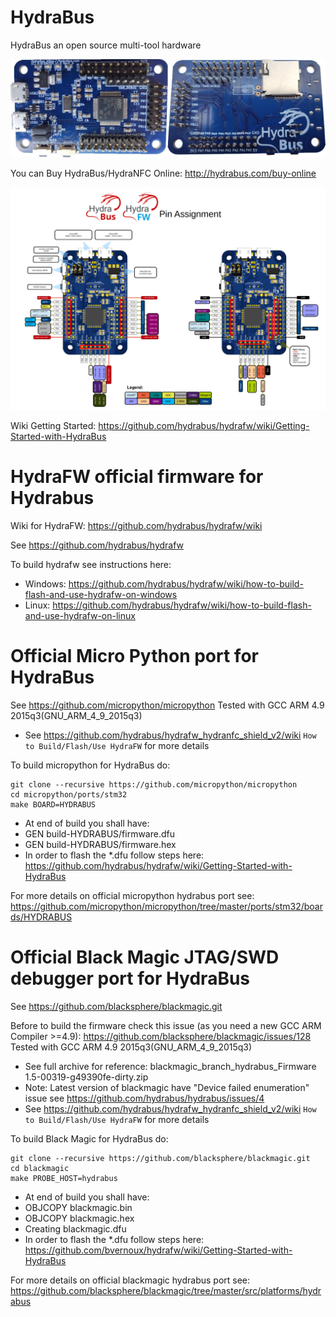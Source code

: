HydraBus
========

HydraBus an open source multi-tool hardware

![HydraBus board](HydraBus_board.jpg)

You can Buy HydraBus/HydraNFC Online: http://hydrabus.com/buy-online

![HydraBus pins assignment](HydraFW_Default_PinAssignment.png)

Wiki Getting Started: https://github.com/hydrabus/hydrafw/wiki/Getting-Started-with-HydraBus

HydraFW official firmware for Hydrabus
========

Wiki for HydraFW: https://github.com/hydrabus/hydrafw/wiki

See https://github.com/hydrabus/hydrafw

To build hydrafw see instructions here: 
* Windows: https://github.com/hydrabus/hydrafw/wiki/how-to-build-flash-and-use-hydrafw-on-windows
* Linux: https://github.com/hydrabus/hydrafw/wiki/how-to-build-flash-and-use-hydrafw-on-linux

Official Micro Python port for HydraBus
========
See https://github.com/micropython/micropython
Tested with GCC ARM 4.9 2015q3(GNU_ARM_4_9_2015q3) 
* See https://github.com/hydrabus/hydrafw_hydranfc_shield_v2/wiki `How to Build/Flash/Use HydraFW` for more details

To build micropython for HydraBus do:

    git clone --recursive https://github.com/micropython/micropython
    cd micropython/ports/stm32
    make BOARD=HYDRABUS

* At end of build you shall have:
 * GEN build-HYDRABUS/firmware.dfu
 * GEN build-HYDRABUS/firmware.hex
* In order to flash the *.dfu follow steps here: https://github.com/hydrabus/hydrafw/wiki/Getting-Started-with-HydraBus

For more details on official micropython hydrabus port see: https://github.com/micropython/micropython/tree/master/ports/stm32/boards/HYDRABUS

Official Black Magic JTAG/SWD debugger port for HydraBus
========
See https://github.com/blacksphere/blackmagic.git

Before to build the firmware check this issue (as you need a new GCC ARM Compiler >=4.9): https://github.com/blacksphere/blackmagic/issues/128
Tested with GCC ARM 4.9 2015q3(GNU_ARM_4_9_2015q3)
* See full archive for reference: blackmagic_branch_hydrabus_Firmware 1.5-00319-g49390fe-dirty.zip
* Note: Latest version of blackmagic have "Device failed enumeration" issue see https://github.com/hydrabus/hydrabus/issues/4
* See https://github.com/hydrabus/hydrafw_hydranfc_shield_v2/wiki `How to Build/Flash/Use HydraFW` for more details

To build Black Magic for HydraBus do:

    git clone --recursive https://github.com/blacksphere/blackmagic.git
    cd blackmagic
    make PROBE_HOST=hydrabus

* At end of build you shall have:
 * OBJCOPY blackmagic.bin
 * OBJCOPY blackmagic.hex
 * Creating blackmagic.dfu
* In order to flash the *.dfu follow steps here: https://github.com/bvernoux/hydrafw/wiki/Getting-Started-with-HydraBus

For more details on official blackmagic hydrabus port see:
https://github.com/blacksphere/blackmagic/tree/master/src/platforms/hydrabus
